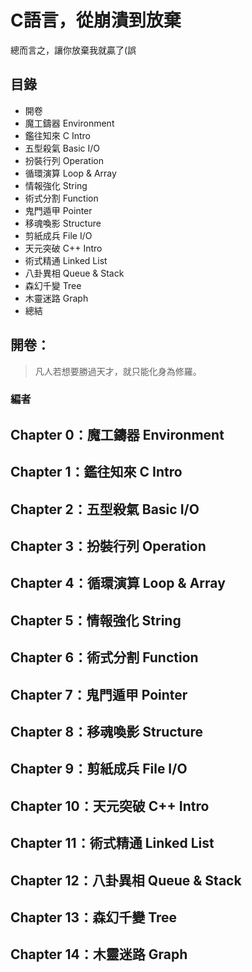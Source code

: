 # C語言，從崩潰到放棄
總而言之，讓你放棄我就贏了(誤

## 目錄
- 開卷
- 魔工鑄器 Environment
- 鑑往知來 C Intro
- 五型殺氣 Basic I/O
- 扮裝行列 Operation
- 循環演算 Loop & Array
- 情報強化 String
- 術式分割 Function
- 鬼門遁甲 Pointer
- 移魂喚影 Structure
- 剪紙成兵 File I/O
- 天元突破 C++ Intro
- 術式精通 Linked List
- 八卦異相 Queue & Stack
- 森幻千變 Tree
- 木靈迷路 Graph
- 總結


## 開卷：
> 凡人若想要勝過天才，就只能化身為修羅。

### 編者

## Chapter 0：魔工鑄器 Environment
>
## Chapter 1：鑑往知來 C Intro
## Chapter 2：五型殺氣 Basic I/O
## Chapter 3：扮裝行列 Operation
## Chapter 4：循環演算 Loop & Array
## Chapter 5：情報強化 String
## Chapter 6：術式分割 Function
## Chapter 7：鬼門遁甲 Pointer
## Chapter 8：移魂喚影 Structure
## Chapter 9：剪紙成兵 File I/O
## Chapter 10：天元突破 C++ Intro
## Chapter 11：術式精通 Linked List
## Chapter 12：八卦異相 Queue & Stack
## Chapter 13：森幻千變 Tree
## Chapter 14：木靈迷路 Graph
